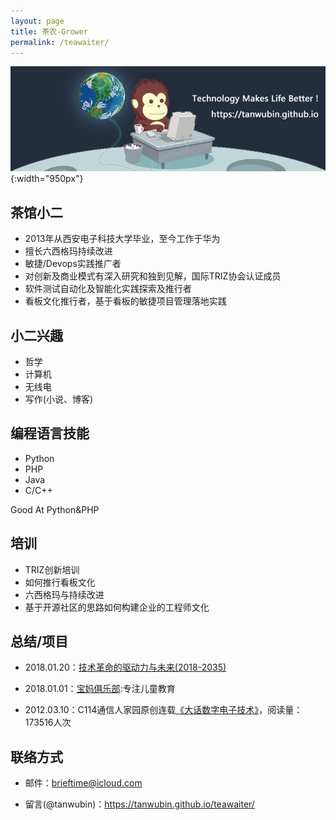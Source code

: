 ```yaml
---
layout: page
title: 茶农-Grower
permalink: /teawaiter/
---
```

![](/upload/image/tanwubin.github.io.jpg){:width="950px"}

## 茶馆小二 ##

- 2013年从西安电子科技大学毕业，至今工作于华为
- 擅长六西格玛持续改进
- 敏捷/Devops实践推广者
- 对创新及商业模式有深入研究和独到见解，国际TRIZ协会认证成员
- 软件测试自动化及智能化实践探索及推行者
- 看板文化推行者，基于看板的敏捷项目管理落地实践

## 小二兴趣 ##

- 哲学
- 计算机
- 无线电
- 写作(小说、博客)

## 编程语言技能 ##

- Python
- PHP
- Java
- C/C++

Good At Python&PHP

## 培训 ##

- TRIZ创新培训
- 如何推行看板文化
- 六西格玛与持续改进
- 基于开源社区的思路如何构建企业的工程师文化

## 总结/项目 ##

- 2018.01.20：[技术革命的驱动力与未来(2018-2035)](https://tanwubin.github.io/upload/pdf/%E6%8A%80%E6%9C%AF%E9%9D%A9%E5%91%BD%E7%9A%84%E9%A9%B1%E5%8A%A8%E5%8A%9B%E4%B8%8E%E6%9C%AA%E6%9D%A5(2018-2035).pdf)

- 2018.01.01：[宝妈俱乐部](https://lovemybaby.club):专注儿童教育

- 2012.03.10：C114通信人家园原创连载[《大话数字电子技术》](http://www.txrjy.com/thread-602453-1-1.html)，阅读量：173516人次

## 联络方式 ##

- 邮件：brieftime@icloud.com

- 留言(@tanwubin)：https://tanwubin.github.io/teawaiter/


<script>
    $(document).ready(function() {
    $.ajax({
        type: "POST",
        url: "https://lovemybaby.club/BlogCounter/counteradd.php",
        data: {title: "{{ page.title }}", url: "{{ page.url }}"},
        datatype: "html",

        success: function (data) {
        },
        error: function () {
        }
    });
});
</script> 
<div id="container"></div>

<link rel="stylesheet" href="/assets/gitment/node_modules/gitment/style/default.css">
<script src="/assets/gitment/node_modules/gitment/dist/gitment.browser.js"></script>
<script>
var gitment = new Gitment({
  // id: '', // 可选。默认为 location.href
  id: '{{ page.title }}',
  owner: 'tanwubin',
  repo: 'tanwubin.github.io',
  oauth: {
    client_id: '60a184657a07c169db75',
    client_secret: 'b467963644f43e9fe93d14a6d2d3fdac246e0f34',
  },
})
gitment.render('container')
</script>

